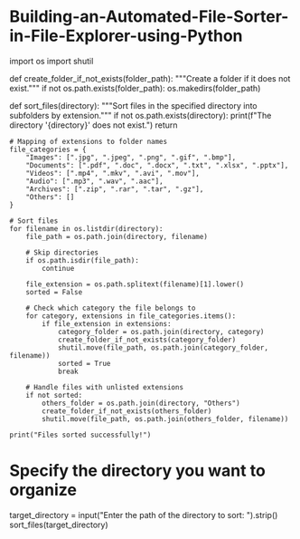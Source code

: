 # Building-an-Automated-File-Sorter-in-File-Explorer-using-Python
import os
import shutil

def create_folder_if_not_exists(folder_path):
    """Create a folder if it does not exist."""
    if not os.path.exists(folder_path):
        os.makedirs(folder_path)

def sort_files(directory):
    """Sort files in the specified directory into subfolders by extension."""
    if not os.path.exists(directory):
        print(f"The directory '{directory}' does not exist.")
        return
    
    # Mapping of extensions to folder names
    file_categories = {
        "Images": [".jpg", ".jpeg", ".png", ".gif", ".bmp"],
        "Documents": [".pdf", ".doc", ".docx", ".txt", ".xlsx", ".pptx"],
        "Videos": [".mp4", ".mkv", ".avi", ".mov"],
        "Audio": [".mp3", ".wav", ".aac"],
        "Archives": [".zip", ".rar", ".tar", ".gz"],
        "Others": []
    }

    # Sort files
    for filename in os.listdir(directory):
        file_path = os.path.join(directory, filename)
        
        # Skip directories
        if os.path.isdir(file_path):
            continue
        
        file_extension = os.path.splitext(filename)[1].lower()
        sorted = False

        # Check which category the file belongs to
        for category, extensions in file_categories.items():
            if file_extension in extensions:
                category_folder = os.path.join(directory, category)
                create_folder_if_not_exists(category_folder)
                shutil.move(file_path, os.path.join(category_folder, filename))
                sorted = True
                break
        
        # Handle files with unlisted extensions
        if not sorted:
            others_folder = os.path.join(directory, "Others")
            create_folder_if_not_exists(others_folder)
            shutil.move(file_path, os.path.join(others_folder, filename))
    
    print("Files sorted successfully!")

# Specify the directory you want to organize
target_directory = input("Enter the path of the directory to sort: ").strip()
sort_files(target_directory)

